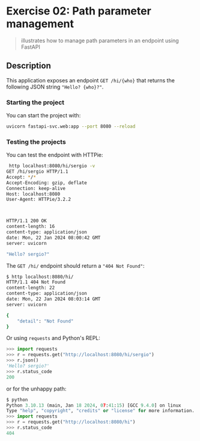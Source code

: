 # Exercise 02: Path parameter management
> illustrates how to manage path parameters in an endpoint using FastAPI

## Description

This application exposes an endpoint `GET /hi/{who}` that returns the following JSON string `"Hello? {who}?"`.

### Starting the project

You can start the project with:

```bash
uvicorn fastapi-svc.web:app --port 8080 --reload
```

### Testing the projects

You can test the endpoint with HTTPie:

```bash
 http localhost:8080/hi/sergio -v
GET /hi/sergio HTTP/1.1
Accept: */*
Accept-Encoding: gzip, deflate
Connection: keep-alive
Host: localhost:8080
User-Agent: HTTPie/3.2.2



HTTP/1.1 200 OK
content-length: 16
content-type: application/json
date: Mon, 22 Jan 2024 08:00:42 GMT
server: uvicorn

"Hello? sergio?"

```

The `GET /hi/` endpoint should return a `"404 Not Found"`:

```bash
$ http localhost:8080/hi/
HTTP/1.1 404 Not Found
content-length: 22
content-type: application/json
date: Mon, 22 Jan 2024 08:03:14 GMT
server: uvicorn

{
    "detail": "Not Found"
}
```

Or using `requests` and Python's REPL:

```python
>>> import requests
>>> r = requests.get("http://localhost:8080/hi/sergio")
>>> r.json()
'Hello? sergio?'
>>> r.status_code
200
```

or for the unhappy path:

```python
$ python
Python 3.10.13 (main, Jan 18 2024, 07:41:15) [GCC 9.4.0] on linux
Type "help", "copyright", "credits" or "license" for more information.
>>> import requests
>>> r = requests.get("http://localhost:8080/hi")
>>> r.status_code
404
```